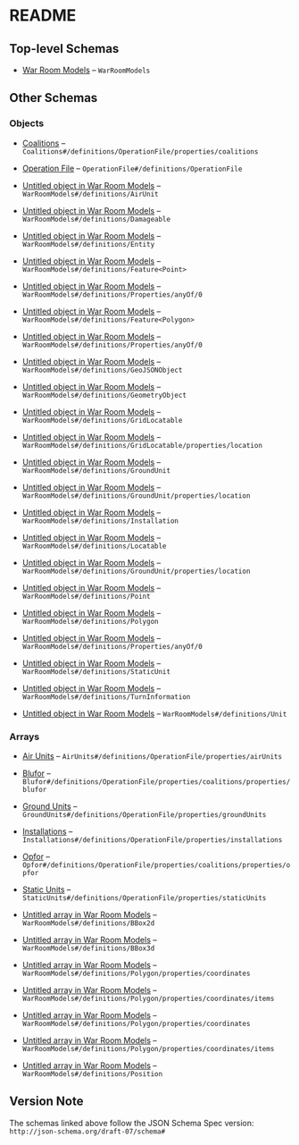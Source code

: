 # README

## Top-level Schemas

*   [War Room Models](./models.md "All War Room Data Models") – `WarRoomModels`

## Other Schemas

### Objects

*   [Coalitions](./models-definitions-operation-file-properties-coalitions.md "Operation Coalitions") – `Coalitions#/definitions/OperationFile/properties/coalitions`

*   [Operation File](./models-definitions-operation-file.md "War Room Operation File") – `OperationFile#/definitions/OperationFile`

*   [Untitled object in War Room Models](./models-definitions-airunit.md) – `WarRoomModels#/definitions/AirUnit`

*   [Untitled object in War Room Models](./models-definitions-damageable.md) – `WarRoomModels#/definitions/Damageable`

*   [Untitled object in War Room Models](./models-definitions-entity.md) – `WarRoomModels#/definitions/Entity`

*   [Untitled object in War Room Models](./models-definitions-featurepoint.md "Featurehttps://tools") – `WarRoomModels#/definitions/Feature<Point>`

*   [Untitled object in War Room Models](./models-definitions-properties-anyof-0.md) – `WarRoomModels#/definitions/Properties/anyOf/0`

*   [Untitled object in War Room Models](./models-definitions-featurepolygon.md "Featurehttps://tools") – `WarRoomModels#/definitions/Feature<Polygon>`

*   [Untitled object in War Room Models](./models-definitions-properties-anyof-0.md) – `WarRoomModels#/definitions/Properties/anyOf/0`

*   [Untitled object in War Room Models](./models-definitions-geojsonobject.md "GeoJSON Objecthttps://tools") – `WarRoomModels#/definitions/GeoJSONObject`

*   [Untitled object in War Room Models](./models-definitions-geometryobject.md "Geometry Objecthttps://tools") – `WarRoomModels#/definitions/GeometryObject`

*   [Untitled object in War Room Models](./models-definitions-gridlocatable.md) – `WarRoomModels#/definitions/GridLocatable`

*   [Untitled object in War Room Models](./models-definitions-gridlocatable-properties-location.md) – `WarRoomModels#/definitions/GridLocatable/properties/location`

*   [Untitled object in War Room Models](./models-definitions-groundunit.md) – `WarRoomModels#/definitions/GroundUnit`

*   [Untitled object in War Room Models](./models-definitions-groundunit-properties-location.md) – `WarRoomModels#/definitions/GroundUnit/properties/location`

*   [Untitled object in War Room Models](./models-definitions-installation.md) – `WarRoomModels#/definitions/Installation`

*   [Untitled object in War Room Models](./models-definitions-locatable.md) – `WarRoomModels#/definitions/Locatable`

*   [Untitled object in War Room Models](./models-definitions-groundunit-properties-location.md) – `WarRoomModels#/definitions/GroundUnit/properties/location`

*   [Untitled object in War Room Models](./models-definitions-point.md "Point Geometry Objecthttps://tools") – `WarRoomModels#/definitions/Point`

*   [Untitled object in War Room Models](./models-definitions-polygon.md "Polygon Geometry Objecthttps://tools") – `WarRoomModels#/definitions/Polygon`

*   [Untitled object in War Room Models](./models-definitions-properties-anyof-0.md) – `WarRoomModels#/definitions/Properties/anyOf/0`

*   [Untitled object in War Room Models](./models-definitions-staticunit.md) – `WarRoomModels#/definitions/StaticUnit`

*   [Untitled object in War Room Models](./models-definitions-turninformation.md) – `WarRoomModels#/definitions/TurnInformation`

*   [Untitled object in War Room Models](./models-definitions-unit.md) – `WarRoomModels#/definitions/Unit`

### Arrays

*   [Air Units](./models-definitions-operation-file-properties-air-units.md "Operation Air Units such as Fighter Wings") – `AirUnits#/definitions/OperationFile/properties/airUnits`

*   [Blufor](./models-definitions-operation-file-properties-coalitions-properties-blufor.md "Operation Blufor Coalition") – `Blufor#/definitions/OperationFile/properties/coalitions/properties/blufor`

*   [Ground Units](./models-definitions-operation-file-properties-ground-units.md "Operation Ground Units such as Infantry or Armor Brigades") – `GroundUnits#/definitions/OperationFile/properties/groundUnits`

*   [Installations](./models-definitions-operation-file-properties-installations.md "Operation Installations such as Airbases or Naval Bases") – `Installations#/definitions/OperationFile/properties/installations`

*   [Opfor](./models-definitions-operation-file-properties-coalitions-properties-opfor.md "Operation Opfor Coalition") – `Opfor#/definitions/OperationFile/properties/coalitions/properties/opfor`

*   [Static Units](./models-definitions-operation-file-properties-static-units.md "Operation Static Units such as SAM Batteries") – `StaticUnits#/definitions/OperationFile/properties/staticUnits`

*   [Untitled array in War Room Models](./models-definitions-bbox2d.md "Bounding boxhttps://tools") – `WarRoomModels#/definitions/BBox2d`

*   [Untitled array in War Room Models](./models-definitions-bbox3d.md) – `WarRoomModels#/definitions/BBox3d`

*   [Untitled array in War Room Models](./models-definitions-polygon-properties-coordinates.md) – `WarRoomModels#/definitions/Polygon/properties/coordinates`

*   [Untitled array in War Room Models](./models-definitions-polygon-properties-coordinates-items.md) – `WarRoomModels#/definitions/Polygon/properties/coordinates/items`

*   [Untitled array in War Room Models](./models-definitions-polygon-properties-coordinates.md) – `WarRoomModels#/definitions/Polygon/properties/coordinates`

*   [Untitled array in War Room Models](./models-definitions-polygon-properties-coordinates-items.md) – `WarRoomModels#/definitions/Polygon/properties/coordinates/items`

*   [Untitled array in War Room Models](./models-definitions-position.md "Positionhttps://tools") – `WarRoomModels#/definitions/Position`

## Version Note

The schemas linked above follow the JSON Schema Spec version: `http://json-schema.org/draft-07/schema#`
